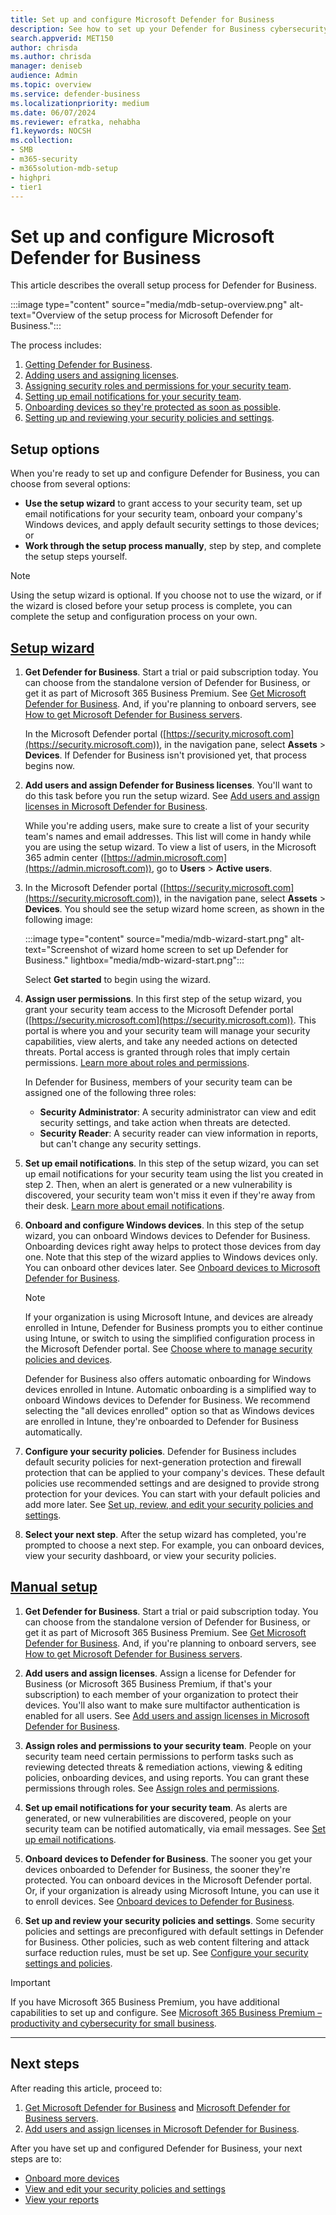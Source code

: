 ```yaml
---
title: Set up and configure Microsoft Defender for Business
description: See how to set up your Defender for Business cybersecurity solution. Onboard devices, review your policies, and edit your settings as needed.
search.appverid: MET150
author: chrisda
ms.author: chrisda
manager: deniseb
audience: Admin
ms.topic: overview
ms.service: defender-business
ms.localizationpriority: medium
ms.date: 06/07/2024
ms.reviewer: efratka, nehabha
f1.keywords: NOCSH
ms.collection:
- SMB
- m365-security
- m365solution-mdb-setup
- highpri
- tier1
---
```


# Set up and configure Microsoft Defender for Business

This article describes the overall setup process for Defender for Business.

:::image type="content" source="media/mdb-setup-overview.png" alt-text="Overview of the setup process for Microsoft Defender for Business.":::

The process includes:

1. [Getting Defender for Business](get-defender-business.md).
2. [Adding users and assigning licenses](mdb-add-users.md).
3. [Assigning security roles and permissions for your security team](mdb-roles-permissions.md).
4. [Setting up email notifications for your security team](mdb-email-notifications.md).
5. [Onboarding devices so they're protected as soon as possible](mdb-onboard-devices.md).
6. [Setting up and reviewing your security policies and settings](mdb-configure-security-settings.md).

## Setup options

When you're ready to set up and configure Defender for Business, you can choose from several options:

- **Use the setup wizard** to grant access to your security team, set up email notifications for your security team, onboard your company's Windows devices, and apply default security settings to those devices; or
- **Work through the setup process manually**, step by step, and complete the setup steps yourself.

> [!NOTE]
> Using the setup wizard is optional. If you choose not to use the wizard, or if the wizard is closed before your setup process is complete, you can complete the setup and configuration process on your own.

## [**Setup wizard**](#tab/Wizard)

1. **Get Defender for Business**. Start a trial or paid subscription today. You can choose from the standalone version of Defender for Business, or get it as part of Microsoft 365 Business Premium. See [Get Microsoft Defender for Business](get-defender-business.md). And, if you're planning to onboard servers, see [How to get Microsoft Defender for Business servers](get-defender-business.md#how-to-get-microsoft-defender-for-business-servers).

   In the Microsoft Defender portal ([https://security.microsoft.com](https://security.microsoft.com)), in the navigation pane, select **Assets** > **Devices**. If Defender for Business isn't provisioned yet, that process begins now.

2. **Add users and assign Defender for Business licenses**. You'll want to do this task before you run the setup wizard. See [Add users and assign licenses in Microsoft Defender for Business](mdb-add-users.md).

   While you're adding users, make sure to create a list of your security team's names and email addresses. This list will come in handy while you are using the setup wizard. To view a list of users, in the Microsoft 365 admin center ([https://admin.microsoft.com](https://admin.microsoft.com)), go to **Users** > **Active users**.

3. In the Microsoft Defender portal ([https://security.microsoft.com](https://security.microsoft.com)), in the navigation pane, select **Assets** > **Devices**. You should see the setup wizard home screen, as shown in the following image:

      :::image type="content" source="media/mdb-wizard-start.png" alt-text="Screenshot of wizard home screen to set up Defender for Business." lightbox="media/mdb-wizard-start.png":::

   Select **Get started** to begin using the wizard.

4. **Assign user permissions**. In this first step of the setup wizard, you grant your security team access to the Microsoft Defender portal ([https://security.microsoft.com](https://security.microsoft.com)). This portal is where you and your security team will manage your security capabilities, view alerts, and take any needed actions on detected threats. Portal access is granted through roles that imply certain permissions. [Learn more about roles and permissions](mdb-roles-permissions.md).

   In Defender for Business, members of your security team can be assigned one of the following three roles:<br/>

   - **Security Administrator**: A security administrator can view and edit security settings, and take action when threats are detected.
   - **Security Reader**: A security reader can view information in reports, but can't change any security settings.

5. **Set up email notifications**. In this step of the setup wizard, you can set up email notifications for your security team using the list you created in step 2. Then, when an alert is generated or a new vulnerability is discovered, your security team won't miss it even if they're away from their desk. [Learn more about email notifications](mdb-email-notifications.md).

6. **Onboard and configure Windows devices**. In this step of the setup wizard, you can onboard Windows devices to Defender for Business. Onboarding devices right away helps to protect those devices from day one. Note that this step of the wizard applies to Windows devices only. You can onboard other devices later. See [Onboard devices to Microsoft Defender for Business](mdb-onboard-devices.md).

   > [!NOTE]
   > If your organization is using Microsoft Intune, and devices are already enrolled in Intune, Defender for Business prompts you to either continue using Intune, or switch to using the simplified configuration process in the Microsoft Defender portal. See [Choose where to manage security policies and devices](mdb-configure-security-settings.md#choose-where-to-manage-security-policies-and-devices).
   >
   > Defender for Business also offers automatic onboarding for Windows devices enrolled in Intune. Automatic onboarding is a simplified way to onboard Windows devices to Defender for Business. We recommend selecting the "all devices enrolled" option so that as Windows devices are enrolled in Intune, they're onboarded to Defender for Business automatically.

7. **Configure your security policies**. Defender for Business includes default security policies for next-generation protection and firewall protection that can be applied to your company's devices. These default policies use recommended settings and are designed to provide strong protection for your devices. You can start with your default policies and add more later. See [Set up, review, and edit your security policies and settings](mdb-configure-security-settings.md).

8. **Select your next step**. After the setup wizard has completed, you're prompted to choose a next step. For example, you can onboard devices, view your security dashboard, or view your security policies.

## [**Manual setup**](#tab/Manual)

1. **Get Defender for Business**. Start a trial or paid subscription today. You can choose from the standalone version of Defender for Business, or get it as part of Microsoft 365 Business Premium. See [Get Microsoft Defender for Business](get-defender-business.md). And, if you're planning to onboard servers, see [How to get Microsoft Defender for Business servers](get-defender-business.md#how-to-get-microsoft-defender-for-business-servers).

2. **Add users and assign licenses**. Assign a license for Defender for Business (or Microsoft 365 Business Premium, if that's your subscription) to each member of your organization to protect their devices. You'll also want to make sure multifactor authentication is enabled for all users. See [Add users and assign licenses in Microsoft Defender for Business](mdb-add-users.md).

3. **Assign roles and permissions to your security team**. People on your security team need certain permissions to perform tasks such as reviewing detected threats & remediation actions, viewing & editing policies, onboarding devices, and using reports. You can grant these permissions through roles. See [Assign roles and permissions](mdb-roles-permissions.md).

4. **Set up email notifications for your security team**. As alerts are generated, or new vulnerabilities are discovered, people on your security team can be notified automatically, via email messages. See [Set up email notifications](mdb-email-notifications.md).

5. **Onboard devices to Defender for Business**. The sooner you get your devices onboarded to Defender for Business, the sooner they're protected. You can onboard devices in the Microsoft Defender portal. Or, if your organization is already using Microsoft Intune, you can use it to enroll devices. See [Onboard devices to Defender for Business](mdb-onboard-devices.md).

6. **Set up and review your security policies and settings**. Some security policies and settings are preconfigured with default settings in Defender for Business. Other policies, such as web content filtering and attack surface reduction rules, must be set up. See [Configure your security settings and policies](mdb-configure-security-settings.md).

> [!IMPORTANT]
> If you have Microsoft 365 Business Premium, you have additional capabilities to set up and configure. See [Microsoft 365 Business Premium – productivity and cybersecurity for small business](/Microsoft-365/business-premium/m365bp-overview).

---

## Next steps

After reading this article, proceed to:

1. [Get Microsoft Defender for Business](get-defender-business.md) and [Microsoft Defender for Business servers](get-defender-business.md#how-to-get-microsoft-defender-for-business-servers).
2. [Add users and assign licenses in Microsoft Defender for Business](mdb-add-users.md).

After you have set up and configured Defender for Business, your next steps are to:

- [Onboard more devices](mdb-onboard-devices.md)
- [View and edit your security policies and settings](mdb-configure-security-settings.md)
- [View your reports](mdb-reports.md)

